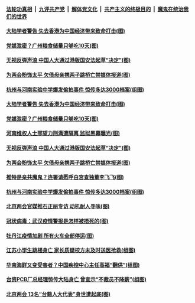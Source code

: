 ####  [法轮功真相](../../../../basic/blob/master/README.md?t=05290201) &nbsp;|&nbsp; [九评共产党](../../../../9ping.md/blob/master/README.md?t=05290201) &nbsp;|&nbsp; [解体党文化](../../../../jtdwh.md/blob/master/README.md?t=05290201)  &nbsp;|&nbsp; [共产主义的终极目的](../../../../gczydzjmd.md/blob/master/README.md?t=05290201) &nbsp;|&nbsp; [魔鬼在统治我们的世界](../../../../mgztzwmdsj.md/blob/master/README.md?t=05290201) 

#### [大陆学者警告 失去香港为中国经济带来致命打击(图)](../pages/p1/934758.md?t=05290201) 

#### [党媒泄密？广州粮食储量只够吃10天(图)](../pages/p1/934748.md?t=05290201) 


#### [无视反弹声浪 中国人大通过港版国安法起草“决定”(图)](../pages/p1/934730.md?t=05290201) 

#### [为两会粉饰太平 欠债母亲携两子跳桥亡禁媒体报道(图)](../pages/p1/934722.md?t=05290201) 

#### [杭州与河南实验中学爆发偷拍事件 惊传多达3000档案(组图)](../pages/p1/934663.md?t=05290201) 



#### [大陆学者警告 失去香港为中国经济带来致命打击(图)](../pages/p1/934758.md?t=05290201) 

#### [党媒泄密？广州粮食储量只够吃10天(图)](../pages/p1/934748.md?t=05290201) 


#### [河南维权人士邢望力刑满遭隔离 监狱黑幕曝光(图)](../pages/p1/934738.md?t=05290201) 

#### [无视反弹声浪 中国人大通过港版国安法起草“决定”(图)](../pages/p1/934730.md?t=05290201) 

#### [为两会粉饰太平 欠债母亲携两子跳桥亡禁媒体报道(图)](../pages/p1/934722.md?t=05290201) 

#### [推特是亲共魔鬼？连署请愿呼白宫查独董李飞飞(图)](../pages/p1/934678.md?t=05290201) 

#### [杭州与河南实验中学爆发偷拍事件 惊传多达3000档案(组图)](../pages/p1/934663.md?t=05290201) 


#### [北京两会官媒推石正丽专访 动机耐人寻味(图)](../pages/p1/934664.md?t=05290201) 


#### [冠状病毒：武汉疫情警报是怎样被捂死的(图)](../pages/p1/934650.md?t=05290201) 

#### [牡丹江疫情加剧 所有火车全部停运(图)](../pages/p1/934646.md?t=05290201) 

#### [江苏小学生跳楼身亡 家长质疑校方未及时送医抢救(组图)](../pages/p1/934629.md?t=05290201) 

#### [华南海鲜又变受害者？中国疾控中心主任高福“翻供”(组图)](../pages/p1/934569.md?t=05290201) 

#### [台资PCB厂总经理惊传大陆身亡 曾宣示“不裁员不降薪”(组图)](../pages/p1/934574.md?t=05290201) 

#### [北京两会 13名“台籍人大代表”身世遭起底(图)](../pages/p1/934584.md?t=05290201) 


